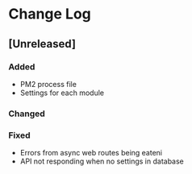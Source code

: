 # Change Log

## [Unreleased]
### Added
- PM2 process file
- Settings for each module

### Changed

### Fixed
- Errors from async web routes being eateni
- API not responding when no settings in database

